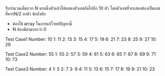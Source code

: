 รับจำนวนเต็มบวก N มาหนึ่งตัวแล้วให้แสดงตัวเลขถัดไปอีก 10 ตัว โดยตัวเลขที่จะแสดงต้องเป็นเลขที่หารN/2 ลงตัว
ข้อบังคับ
-	ต้องใช้ array ในการแก้โจทย์ปัญหานี้
-	N ต้องมีค่ามากกว่า 0 

Test Case1
Number:  10
1: 11
2: 13
3: 15
4: 17
5: 19
6: 21
7: 23
8: 25
9: 27
10: 29

Test Case2
Number:  55
1: 55
2: 57
3: 59
4: 61
5: 63
6: 65
7: 67
8: 69
9: 71
10: 73

Test Case3
Number:  4
1: 5
2: 7
3: 9
4: 11
5: 13
6: 15
7: 17
8: 19
9: 21
10: 23
   
